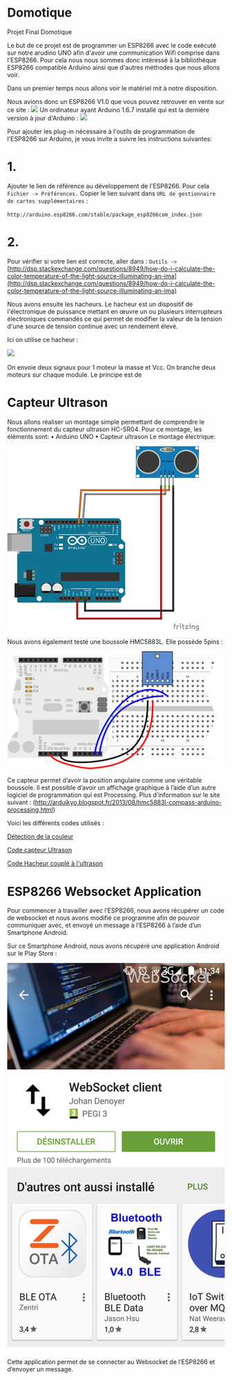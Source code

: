 # Domotique
Projet Final Domotique


Le but de ce projet est de programmer un  ESP8266 avec le code exécuté sur notre arudino UNO afin d'avoir une communication Wifi comprise dans l'ESP8266.
Pour cela nous nous sommes donc intéressé à la bibliothèque ESP8266 compatible Arduino ainsi que d'autres méthodes que nous allons voir. 

Dans un premier temps nous allons voir le matériel mit à notre disposition. 

Nous avions donc un ESP8266 V1.0 que vous pouvez retrouver en vente sur ce site :
![](http://e.banana-pi.fr/fr/recherche?controller=search&orderby=position&orderway=desc&search_query=esp8266)
Un ordinateur ayant Arduino 1.6.7 installé qui est la dernière version à jour d'Arduino :
![](https://www.arduino.cc/en/Main/Software)

Pour ajouter les plug-in nécessaire à l'outils de programmation de l'ESP8266 sur Arduino, je vous invite a suivre les instructions suivantes: 

# 1.
Ajouter le lien de référence au développement de l'ESP8266. 
Pour cela 
`Fichier -> Préférences.`
Copier le lien suivant dans `URL de gestionnaire de cartes supplémentaires` :

`http://arduino.esp8266.com/stable/package_esp8266com_index.json`

# 2.
Pour vérifier si votre lien est correcte, aller dans :
`Outils -> `
[http://dsp.stackexchange.com/questions/8949/how-do-i-calculate-the-color-temperature-of-the-light-source-illuminating-an-ima](http://dsp.stackexchange.com/questions/8949/how-do-i-calculate-the-color-temperature-of-the-light-source-illuminating-an-ima)

Nous avons ensuite les hacheurs. 
Le hacheur est un dispositif de l'électronique de puissance mettant en œuvre un ou plusieurs interrupteurs électroniques commandés ce qui permet de modifier la valeur de la tension d'une source de tension continue avec un rendement élevé.
 




Ici on utilise ce hacheur :

![](https://github.com/marcbechi/Domotique/blob/master/IMG_20160331_104147.jpg)


On envoie deux signaux pour 1 moteur la masse et Vcc.
On branche deux moteurs sur chaque module. 
Le principe est de 



# Capteur Ultrason

Nous allons réaliser un montage simple permettant de comprendre le fonctionnement du capteur ultrason HC-SR04.
Pour ce montage, les éléments sont:
•	Arduino UNO
•	Capteur ultrason
Le montage électrique:
 
![](https://github.com/marcbechi/Domotique/blob/master/Montage%20arduino%20ultrason.png)


Nous avons également testé une boussole HMC5883L. Elle possède 5pins : 

![](https://github.com/marcbechi/Domotique/blob/master/Montage%20arduino%20boussole.png)

Ce capteur permet d’avoir la position angulaire comme une véritable boussole.  Il est possible d’avoir un affichage graphique à l’aide d’un autre logiciel de programmation qui est Processing. Plus d’information sur le site suivant : (http://arduikyo.blogspot.fr/2013/08/hmc5883l-compass-arduino-processing.html)

Voici les différents codes utilisés : 

[Détection de la couleur ](https://github.com/marcbechi/Domotique/blob/master/Capteur_de_couleur.ino)

[Code capteur Ultrason](https://github.com/marcbechi/Domotique/blob/master/Capteur_ultrason.ino)

[Code Hacheur couplé à l'ultrason](https://github.com/marcbechi/Domotique/blob/master/Capteur_ultrason.ino) 


# ESP8266 Websocket Application

Pour commencer à travailler avec l’ESP8266, nous avons récupérer un code de websocket et nous avons modifié ce programme afin de pouvoir communiquer avec, et envoyé un message à l’ESP8266 à l’aide d’un Smartphone Android. 

Sur ce Smartphone Android, nous avons récupéré une application Android sur le Play Store : 

![](https://github.com/marcbechi/Domotique/blob/master/Screenshot_2016-03-31-11-34-45.png)

Cette application permet de se connecter au Websocket de l’ESP8266 et d’envoyer un message. 
